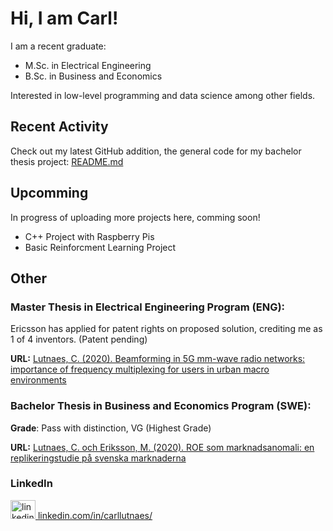 # Hi, I am Carl!

I am a recent graduate:

- M.Sc. in Electrical Engineering	
- B.Sc. in Business and Economics

Interested in low-level programming and data science among other fields.

## Recent Activity

Check out my latest GitHub addition, the general code for my bachelor thesis project:
[README.md](https://github.com/carllutnaes/replicating_anomaly_ROE)


## Upcomming
In progress of uploading more projects here, comming soon!

- C++ Project with Raspberry Pis
- Basic Reinforcment Learning Project


## Other

### Master Thesis in Electrical Engineering Program (ENG):
Ericsson has applied for patent rights on proposed solution, crediting me as 1 of 4 inventors. (Patent pending)

**URL:** [Lutnaes, C. (2020). Beamforming in 5G mm-wave radio networks: importance of frequency multiplexing for users in urban macro environments](http://www.diva-portal.org/smash/record.jsf?dswid=2303&pid=diva2%3A1412235&c=1&searchType=SIMPLE&language=en&query=Carl+Lutnaes&af=%5B%5D&aq=%5B%5B%5D%5D&aq2=%5B%5B%5D%5D&aqe=%5B%5D&noOfRows=50&sortOrder=author_sort_asc&sortOrder2=title_sort_asc&onlyFullText=false&sf=all)
	
	
### Bachelor Thesis in Business and Economics Program (SWE):
**Grade**: Pass with distinction, VG (Highest Grade)

**URL:** [Lutnaes, C. och Eriksson, M. (2020). ROE som marknadsanomali: en replikeringstudie på svenska marknaderna](http://www.diva-portal.org/smash/record.jsf?dswid=6185&pid=diva2%3A1395258&c=2&searchType=SIMPLE&language=en&query=carl+lutnaes&af=%5B%5D&aq=%5B%5B%5D%5D&aq2=%5B%5B%5D%5D&aqe=%5B%5D&noOfRows=50&sortOrder=author_sort_asc&sortOrder2=title_sort_asc&onlyFullText=false&sf=all)


### LinkedIn

<p style="aba">
<a href="https://www.linkedin.com/in/carllutnaes/">
<img border="0" alt="linkedin.com/in/carllutnaes/" src="https://cdn.jsdelivr.net/npm/simple-icons@3.0.1/icons/linkedin.svg" width="40" height="30">
<a href="https://www.linkedin.com/in/carllutnaes/">linkedin.com/in/carllutnaes/ </a>
</a>
</p>
